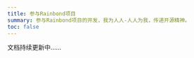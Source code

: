 ```yaml
---
title: 参与Rainbond项目
summary: 参与Rainbond项目的开发，我为人人-人人为我，传递开源精神。
toc: false
---
```


文档持续更新中……

<div id="toc"></div>

